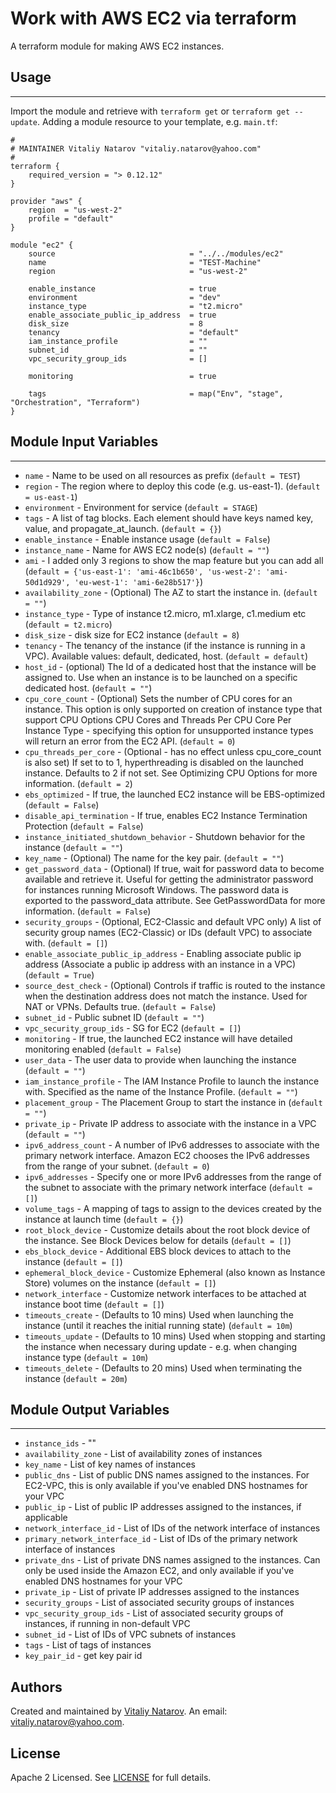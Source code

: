 # Work with AWS EC2 via terraform

A terraform module for making AWS EC2 instances.


## Usage
----------------------
Import the module and retrieve with ```terraform get``` or ```terraform get --update```. Adding a module resource to your template, e.g. `main.tf`:

```
#
# MAINTAINER Vitaliy Natarov "vitaliy.natarov@yahoo.com"
#
terraform {
    required_version = "> 0.12.12"
}

provider "aws" {
    region  = "us-west-2"
    profile = "default"
}

module "ec2" {
    source                              = "../../modules/ec2"
    name                                = "TEST-Machine"
    region                              = "us-west-2"

    enable_instance                     = true
    environment                         = "dev"
    instance_type                       = "t2.micro"
    enable_associate_public_ip_address  = true
    disk_size                           = 8
    tenancy                             = "default"
    iam_instance_profile                = ""
    subnet_id                           = ""
    vpc_security_group_ids              = []

    monitoring                          = true

    tags                                = map("Env", "stage", "Orchestration", "Terraform")
}
```

## Module Input Variables
----------------------
- `name` - Name to be used on all resources as prefix (`default = TEST`)
- `region` - The region where to deploy this code (e.g. us-east-1). (`default = us-east-1`)
- `environment` - Environment for service (`default = STAGE`)
- `tags` - A list of tag blocks. Each element should have keys named key, value, and propagate_at_launch. (`default = {}`)
- `enable_instance` - Enable instance usage (`default = False`)
- `instance_name` - Name for AWS EC2 node(s) (`default = ""`)
- `ami` - I added only 3 regions to show the map feature but you can add all (`default = {'us-east-1': 'ami-46c1b650', 'us-west-2': 'ami-50d1d929', 'eu-west-1': 'ami-6e28b517'}`)
- `availability_zone` - (Optional) The AZ to start the instance in. (`default = ""`)
- `instance_type` - Type of instance t2.micro, m1.xlarge, c1.medium etc (`default = t2.micro`)
- `disk_size` - disk size for EC2 instance (`default = 8`)
- `tenancy` - The tenancy of the instance (if the instance is running in a VPC). Available values: default, dedicated, host. (`default = default`)
- `host_id` - (optional) The Id of a dedicated host that the instance will be assigned to. Use when an instance is to be launched on a specific dedicated host. (`default = ""`)
- `cpu_core_count` - (Optional) Sets the number of CPU cores for an instance. This option is only supported on creation of instance type that support CPU Options CPU Cores and Threads Per CPU Core Per Instance Type - specifying this option for unsupported instance types will return an error from the EC2 API. (`default = 0`)
- `cpu_threads_per_core` - (Optional - has no effect unless cpu_core_count is also set) If set to to 1, hyperthreading is disabled on the launched instance. Defaults to 2 if not set. See Optimizing CPU Options for more information. (`default = 2`)
- `ebs_optimized` - If true, the launched EC2 instance will be EBS-optimized (`default = False`)
- `disable_api_termination` - If true, enables EC2 Instance Termination Protection (`default = False`)
- `instance_initiated_shutdown_behavior` - Shutdown behavior for the instance (`default = ""`)
- `key_name` - (Optional) The name for the key pair. (`default = ""`)
- `get_password_data` - (Optional) If true, wait for password data to become available and retrieve it. Useful for getting the administrator password for instances running Microsoft Windows. The password data is exported to the password_data attribute. See GetPasswordData for more information. (`default = False`)
- `security_groups` - (Optional, EC2-Classic and default VPC only) A list of security group names (EC2-Classic) or IDs (default VPC) to associate with. (`default = []`)
- `enable_associate_public_ip_address` - Enabling associate public ip address (Associate a public ip address with an instance in a VPC) (`default = True`)
- `source_dest_check` -  (Optional) Controls if traffic is routed to the instance when the destination address does not match the instance. Used for NAT or VPNs. Defaults true. (`default = False`)
- `subnet_id` - Public subnet ID (`default = ""`)
- `vpc_security_group_ids` -  SG for EC2 (`default = []`)
- `monitoring` - If true, the launched EC2 instance will have detailed monitoring enabled (`default = False`)
- `user_data` - The user data to provide when launching the instance (`default = ""`)
- `iam_instance_profile` - The IAM Instance Profile to launch the instance with. Specified as the name of the Instance Profile. (`default = ""`)
- `placement_group` - The Placement Group to start the instance in (`default = ""`)
- `private_ip` - Private IP address to associate with the instance in a VPC (`default = ""`)
- `ipv6_address_count` - A number of IPv6 addresses to associate with the primary network interface. Amazon EC2 chooses the IPv6 addresses from the range of your subnet. (`default = 0`)
- `ipv6_addresses` - Specify one or more IPv6 addresses from the range of the subnet to associate with the primary network interface (`default = []`)
- `volume_tags` - A mapping of tags to assign to the devices created by the instance at launch time (`default = {}`)
- `root_block_device` - Customize details about the root block device of the instance. See Block Devices below for details (`default = []`)
- `ebs_block_device` - Additional EBS block devices to attach to the instance (`default = []`)
- `ephemeral_block_device` - Customize Ephemeral (also known as Instance Store) volumes on the instance (`default = []`)
- `network_interface` - Customize network interfaces to be attached at instance boot time (`default = []`)
- `timeouts_create` - (Defaults to 10 mins) Used when launching the instance (until it reaches the initial running state) (`default = 10m`)
- `timeouts_update` - (Defaults to 10 mins) Used when stopping and starting the instance when necessary during update - e.g. when changing instance type (`default = 10m`)
- `timeouts_delete` - (Defaults to 20 mins) Used when terminating the instance (`default = 20m`)

## Module Output Variables
----------------------
- `instance_ids` - ""
- `availability_zone` - List of availability zones of instances
- `key_name` - List of key names of instances
- `public_dns` - List of public DNS names assigned to the instances. For EC2-VPC, this is only available if you've enabled DNS hostnames for your VPC
- `public_ip` - List of public IP addresses assigned to the instances, if applicable
- `network_interface_id` - List of IDs of the network interface of instances
- `primary_network_interface_id` - List of IDs of the primary network interface of instances
- `private_dns` - List of private DNS names assigned to the instances. Can only be used inside the Amazon EC2, and only available if you've enabled DNS hostnames for your VPC
- `private_ip` - List of private IP addresses assigned to the instances
- `security_groups` - List of associated security groups of instances
- `vpc_security_group_ids` - List of associated security groups of instances, if running in non-default VPC
- `subnet_id` - List of IDs of VPC subnets of instances
- `tags` - List of tags of instances
- `key_pair_id` - get key pair id


## Authors

Created and maintained by [Vitaliy Natarov](https://github.com/SebastianUA). An email: [vitaliy.natarov@yahoo.com](vitaliy.natarov@yahoo.com).

## License

Apache 2 Licensed. See [LICENSE](https://github.com/SebastianUA/terraform/blob/master/LICENSE) for full details.
